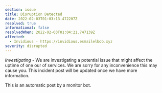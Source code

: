```yaml
---
section: issue
title: Disruption Detected
date: 2022-02-03T01:03:13.472207Z
resolved: true
informational: false
resolvedWhen: 2022-02-03T01:04:21.747139Z
affected:
  - Invidious - https://invidious.esmailelbob.xyz
severity: disrupted
---
```

*Investigating* - We are investigating a potential issue that might affect the uptime of one our of services. We are sorry for any inconvenience this may cause you. This incident post will be updated once we have more information.

This is an automatic post by a monitor bot.
        